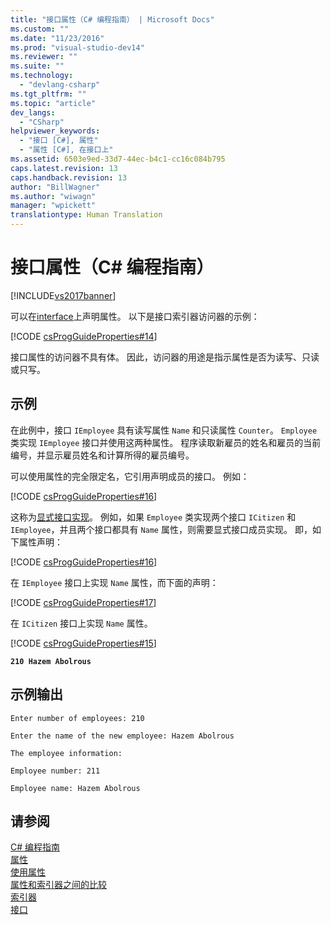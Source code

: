 ```yaml
---
title: "接口属性（C# 编程指南） | Microsoft Docs"
ms.custom: ""
ms.date: "11/23/2016"
ms.prod: "visual-studio-dev14"
ms.reviewer: ""
ms.suite: ""
ms.technology: 
  - "devlang-csharp"
ms.tgt_pltfrm: ""
ms.topic: "article"
dev_langs: 
  - "CSharp"
helpviewer_keywords: 
  - "接口 [C#], 属性"
  - "属性 [C#], 在接口上"
ms.assetid: 6503e9ed-33d7-44ec-b4c1-cc16c084b795
caps.latest.revision: 13
caps.handback.revision: 13
author: "BillWagner"
ms.author: "wiwagn"
manager: "wpickett"
translationtype: Human Translation
---
```

# 接口属性（C# 编程指南）
[!INCLUDE[vs2017banner](../../../csharp/includes/vs2017banner.md)]

可以在[interface](../../../csharp/language-reference/keywords/interface.md)上声明属性。  以下是接口索引器访问器的示例：  
  
 [!CODE [csProgGuideProperties#14](../CodeSnippet/VS_Snippets_VBCSharp/csProgGuideProperties#14)]  
  
 接口属性的访问器不具有体。  因此，访问器的用途是指示属性是否为读写、只读或只写。  
  
## 示例  
 在此例中，接口 `IEmployee` 具有读写属性 `Name` 和只读属性 `Counter`。  `Employee` 类实现 `IEmployee` 接口并使用这两种属性。  程序读取新雇员的姓名和雇员的当前编号，并显示雇员姓名和计算所得的雇员编号。  
  
 可以使用属性的完全限定名，它引用声明成员的接口。  例如：  
  
 [!CODE [csProgGuideProperties#16](../CodeSnippet/VS_Snippets_VBCSharp/csProgGuideProperties#16)]  
  
 这称为[显式接口实现](../../../csharp/programming-guide/interfaces/explicit-interface-implementation.md)。  例如，如果 `Employee` 类实现两个接口 `ICitizen` 和 `IEmployee`，并且两个接口都具有 `Name` 属性，则需要显式接口成员实现。  即，如下属性声明：  
  
 [!CODE [csProgGuideProperties#16](../CodeSnippet/VS_Snippets_VBCSharp/csProgGuideProperties#16)]  
  
 在 `IEmployee` 接口上实现 `Name` 属性，而下面的声明：  
  
 [!CODE [csProgGuideProperties#17](../CodeSnippet/VS_Snippets_VBCSharp/csProgGuideProperties#17)]  
  
 在 `ICitizen` 接口上实现 `Name` 属性。  
  
 [!CODE [csProgGuideProperties#15](../CodeSnippet/VS_Snippets_VBCSharp/csProgGuideProperties#15)]  
  
  **`210 Hazem Abolrous`**    
## 示例输出  
 `Enter number of employees: 210`  
  
 `Enter the name of the new employee: Hazem Abolrous`  
  
 `The employee information:`  
  
 `Employee number: 211`  
  
 `Employee name: Hazem Abolrous`  
  
## 请参阅  
 [C\# 编程指南](../../../csharp/programming-guide/index.md)   
 [属性](../../../csharp/programming-guide/classes-and-structs/properties.md)   
 [使用属性](../../../csharp/programming-guide/classes-and-structs/using-properties.md)   
 [属性和索引器之间的比较](../../../csharp/programming-guide/indexers/comparison-between-properties-and-indexers.md)   
 [索引器](../../../csharp/programming-guide/indexers/index.md)   
 [接口](../../../csharp/programming-guide/interfaces/index.md)